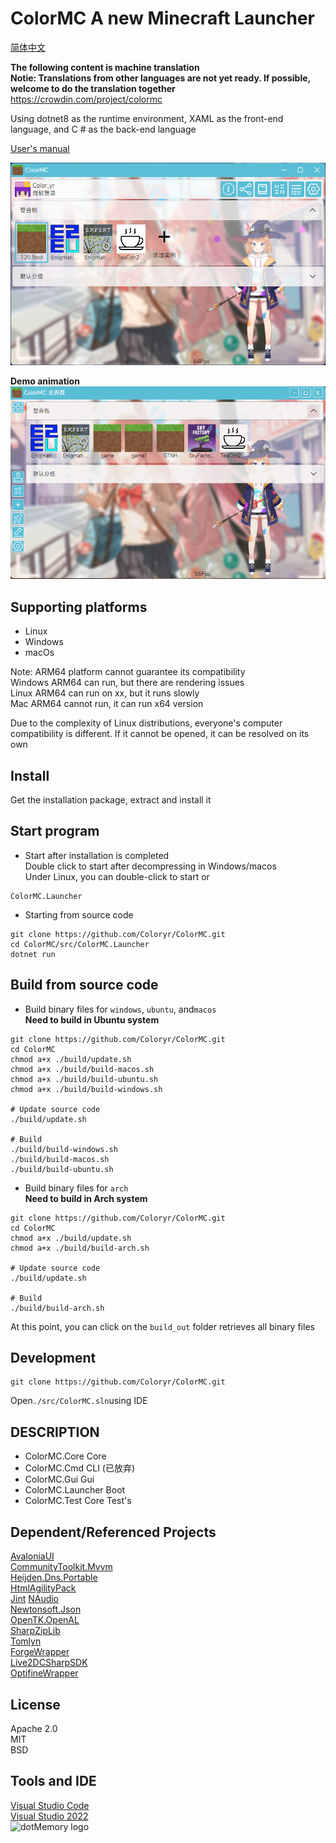 # ColorMC A new Minecraft Launcher  

[简体中文](./README.md)

**The following content is machine translation**  
**Notie: Translations from other languages are not yet ready. If possible, welcome to do the translation together**  
https://crowdin.com/project/colormc

Using dotnet8 as the runtime environment, XAML as the front-end language, and C # as the back-end language

[User's manual](https://github.com/Coloryr/ColorMC_Pic/blob/master/guide/Main.md)

![](/image/run.png)  

**Demo animation**
![](/image/GIF.gif)  

## Supporting platforms
- Linux
- Windows
- macOs

Note: ARM64 platform cannot guarantee its compatibility  
Windows ARM64 can run, but there are rendering issues  
Linux ARM64 can run on xx, but it runs slowly  
Mac ARM64 cannot run, it can run x64 version  

Due to the complexity of Linux distributions, everyone's computer compatibility is different. If it cannot be opened, it can be resolved on its own

## Install
Get the installation package, extract and install it

## Start program

- Start after installation is completed  
Double click to start after decompressing in Windows/macos  
Under Linux, you can double-click to start or
```
ColorMC.Launcher
```

- Starting from source code
```
git clone https://github.com/Coloryr/ColorMC.git
cd ColorMC/src/ColorMC.Launcher
dotnet run
```

## Build from source code

- Build binary files for `windows`, `ubuntu`, and`macos`  
**Need to build in Ubuntu system**
```
git clone https://github.com/Coloryr/ColorMC.git
cd ColorMC
chmod a+x ./build/update.sh
chmod a+x ./build/build-macos.sh
chmod a+x ./build/build-ubuntu.sh
chmod a+x ./build/build-windows.sh

# Update source code
./build/update.sh

# Build
./build/build-windows.sh
./build/build-macos.sh
./build/build-ubuntu.sh
```

- Build binary files for `arch`  
**Need to build in Arch system**
```
git clone https://github.com/Coloryr/ColorMC.git
cd ColorMC
chmod a+x ./build/update.sh
chmod a+x ./build/build-arch.sh

# Update source code
./build/update.sh

# Build
./build/build-arch.sh
```

At this point, you can click on the `build_out` folder retrieves all binary files

## Development

```
git clone https://github.com/Coloryr/ColorMC.git
```

Open`./src/ColorMC.sln`using IDE

## DESCRIPTION
- ColorMC.Core Core
- ColorMC.Cmd CLI (已放弃)
- ColorMC.Gui Gui
- ColorMC.Launcher Boot
- ColorMC.Test Core Test's

## Dependent/Referenced Projects
[AvaloniaUI](https://github.com/AvaloniaUI/Avalonia)  
[CommunityToolkit.Mvvm](https://github.com/CommunityToolkit/dotnet)  
[Heijden.Dns.Portable](https://github.com/softlion/Heijden.Dns)  
[HtmlAgilityPack](https://html-agility-pack.net/)  
[Jint](https://github.com/sebastienros/jint)
[NAudio](https://github.com/naudio/NAudio)  
[Newtonsoft.Json](https://www.newtonsoft.com/json)  
[OpenTK.OpenAL](https://opentk.net/)  
[SharpZipLib](https://github.com/icsharpcode/SharpZipLib)  
[Tomlyn](https://github.com/xoofx/Tomlyn)  
[ForgeWrapper](https://github.com/ZekerZhayard/ForgeWrapper)  
[Live2DCSharpSDK](https://github.com/coloryr/Live2DCSharpSDK)  
[OptifineWrapper](https://github.com/coloryr/OptifineWrapper) 

## License
Apache 2.0  
MIT  
BSD

## Tools and IDE
[Visual Studio Code](https://code.visualstudio.com/)  
[Visual Studio 2022](https://visualstudio.microsoft.com/)  
![dotMemory logo](https://resources.jetbrains.com/storage/products/company/brand/logos/dotMemory_icon.svg)